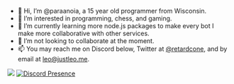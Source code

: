 - 👋 Hi, I’m @paraanoia, a 15 year old programmer from Wisconsin.
- 👀 I’m interested in programming, chess, and gaming.
- 🌱 I’m currently learning more node.js packages to make every bot I make more collaborative with other services.
- 💞️ I’m not looking to collaborate at the moment.
- 📫 You may reach me on Discord below, Twitter at [@retardcone](https://twitter.com/retardcone), and by email at leo@justleo.me.

![](https://github-profile-summary-cards.vercel.app/api/cards/profile-details?username=paraanoia&theme=solarized_dark)
[![Discord Presence](https://lanyard.cnrad.dev/api/309803507249315852)](https://discord.com/users/309803507249315852)
